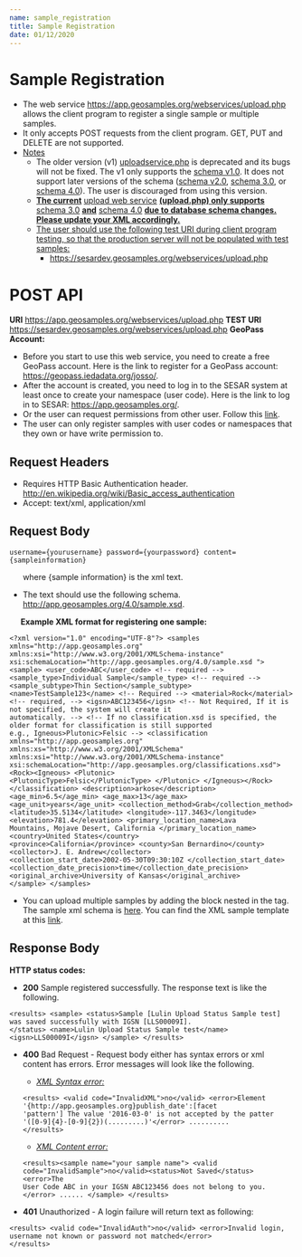```yaml
---
name: sample_registration
title: Sample Registration
date: 01/12/2020
---
```


# Sample Registration
- The web service https://app.geosamples.org/webservices/upload.php allows the client program to register a single sample or multiple samples.
- It only accepts POST requests from the client program. GET, PUT and DELETE are not supported.
- <ins>Notes</ins>
  - The older version (v1) [uploadservice.php](https://app.geosamples.org/webservices/uploadservice.php) is deprecated and its bugs will not be fixed. The v1 only supports the [schema v1.0](https://app.geosamples.org/sample.xsd). It does not support later versions of the schema ([schema v2.0](https://app.geosamples.org/samplev2.xsd), [schema 3.0](https://app.geosamples.org/3.0/sample.xsd), or [schema 4.0](https://app.geosamples.org/4.0/sample.xsd)). The user is discouraged from using this version.
  - **<ins>The current</ins>** [upload web service](https://app.geosamples.org/upload.php) **<ins>(upload.php) only supports</ins>** [schema 3.0](https://app.geosamples.org/3.0/sample.xsd) **<ins>and</ins>** [schema 4.0](https://app.geosamples.org/4.0/sample.xsd) **<ins>due to database schema changes. Please update your XML accordingly.</ins>**
  - <ins>The user should use the following test URI during client program testing, so that the production server will not be populated with test samples:</ins>
     - https://sesardev.geosamples.org/webservices/upload.php  
    
# POST API
**URI** https://app.geosamples.org/webservices/upload.php **TEST URI** https://sesardev.geosamples.org/webservices/upload.php **GeoPass Account:**
- Before you start to use this web service, you need to create a free GeoPass account. Here is the link to register for a GeoPass account: https://geopass.iedadata.org/josso/.
- After the account is created, you need to log in to the SESAR system at least once to create your namespace (user code). Here is the link to log in to SESAR: https://app.geosamples.org/.
- Or the user can request permissions from other user. Follow this [link](https://geopass.iedadata.org/josso/).
- The user can only register samples with user codes or namespaces that they own or have write permission to.

## Request Headers
- Requires HTTP Basic Authentication header. http://en.wikipedia.org/wiki/Basic_access_authentication
- Accept: text/xml, application/xml

## Request Body
```
username={yourusername} password={yourpassword} content={sampleinformation}
```
&nbsp;&nbsp;&nbsp;&nbsp;&nbsp;&nbsp;where {sample information} is the xml text.

- The text should use the following schema. http://app.geosamples.org/4.0/sample.xsd.

&nbsp;&nbsp;&nbsp;&nbsp;&nbsp;**Example XML format for registering one sample:**

```
<?xml version="1.0" encoding="UTF-8"?> <samples xmlns="http://app.geosamples.org" 
xmlns:xsi="http://www.w3.org/2001/XMLSchema-instance" xsi:schemaLocation="http://app.geosamples.org/4.0/sample.xsd "> 
<sample> <user_code>ABC</user_code> <!-- required --> <sample_type>Individual Sample</sample_type> <!-- required --> 
<sample_subtype>Thin Section</sample_subtype> <name>TestSample123</name> <!-- Required --> <material>Rock</material> 
<!-- required, --> <igsn>ABC123456</igsn> <!-- Not Required, If it is not specified, the system will create it 
automatically. --> <!-- If no classification.xsd is specified, the older format for classification is still supported 
e.g., Igneous>Plutonic>Felsic --> <classification xmlns="http://app.geosamples.org" 
xmlns:xs="http://www.w3.org/2001/XMLSchema" xmlns:xsi="http://www.w3.org/2001/XMLSchema-instance" 
xsi:schemaLocation="http://app.geosamples.org/classifications.xsd"> <Rock><Igneous> <Plutonic> 
<PlutonicType>Felsic</PlutonicType> </Plutonic> </Igneous></Rock> </classification> <description>arkose</description> 
<age_min>6.5</age_min> <age_max>13</age_max> <age_unit>years</age_unit> <collection_method>Grab</collection_method> 
<latitude>35.5134</latitude> <longitude>-117.3463</longitude> <elevation>781.4</elevation> <primary_location_name>Lava 
Mountains, Mojave Desert, California </primary_location_name> <country>United States</country> 
<province>California</province> <county>San Bernardino</county> <collector>J. E. Andrew</collector> 
<collection_start_date>2002-05-30T09:30:10Z </collection_start_date> 
<collection_date_precision>time</collection_date_precision> <original_archive>University of Kansas</original_archive> 
</sample> </samples>
```

- You can upload multiple samples by adding the <sample></sample> block nested in the <samples></samples> tag. The sample xml schema is [here](https://app.geosamples.org/4.0/sample.xsd). You can find the XML sample template at this [link](https://app.geosamples.org/4.0/sample.xml).

## Response Body  
**HTTP status codes:**  
- **200** Sample registered successfully. The response text is like the following.
```
<results> <sample> <status>Sample [Lulin Upload Status Sample test] was saved successfully with IGSN [LLS00009I].
</status> <name>Lulin Upload Status Sample test</name> <igsn>LLS00009I</igsn> </sample> </results>
```
- **400** Bad Request - Request body either has syntax errors or xml content has errors. Error messages will look like the following.
  - <ins>*XML Syntax error:*</ins>
  
  ```
  <results> <valid code="InvalidXML">no</valid> <error>Element '{http://app.geosamples.org}publish_date':[facet
  'pattern'] The value '2016-03-0' is not accepted by the patter '([0-9]{4}-[0-9]{2})(.........)'</error> ..........
  </results>
  ```
  
  - <ins>*XML Content error:*</ins>
  ``` 
  <results><sample name="your sample name"> <valid code="InvalidSample">no</valid><status>Not Saved</status> <error>The
  User Code ABC in your IGSN ABC123456 does not belong to you.</error> ...... </sample> </results>
  ```
- **401** Unauthorized - A login failure will return text as following:
```
<results> <valid code="InvalidAuth">no</valid> <error>Invalid login, username not known or password not matched</error>
</results>
```

  
